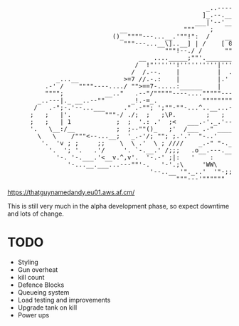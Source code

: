 <pre>
                                                     _..----.._                                   
                                                    ]_.--._____[                                  
                                                  ___|'--'__..|--._                               
                              __               """    ;            :                              
                            ()_ """"---...__.'""!":  /    ___       :                             
                               """---...__\]..__] | /    [ 0 ]      :                             
                                          """!--./ /      """        :                            
                                   __  ...._____;""'.__________..--..:_                           
                                  /  !"''''''!''''''''''|''''/' ' ' ' \"--..__  __..              
                                 /  /.--.    |          |  .'          \' ' '.""--.{'.            
             _...__            >=7 //.-.:    |          |.'             \ ._.__  ' '""'.          
          .-' /    """"----..../ "">==7-.....:______    |                \| |  "";.;-"> \         
          """";           __.."   .--"/"""""----...."""""----.....H_______\_!....'----""""]       
        _..---|._ __..--""       _!.-=_.            """""""""""""""                   ;"""        
       /   .-";-.'--...___     ." .-""; ';""-""-...^..__...-v.^___,  ,__v.__..--^"--""-v.^v,      
      ;   ;   |'.         """-/ ./;  ;   ;\P.        ;   ;        """"____;  ;.--""""// '""<,     
      ;   ;   | 1            ;  ;  '.: .'  ;<   ___.-'._.'------""""""____'..'.--""";;'  o ';     
      '.   \__:/__           ;  ;--""()_   ;'  /___ .-" ____---""""""" __.._ __._   '>.,  ,/;     
        \   \    /"""<--...__;  '_.-'/; ""; ;.'.'  "-..'    "-.      /"/    `__. '.   "---";      
         '.  'v ; ;     ;;    \  \ .'  \ ; ////    _.-" "-._   ;    : ;   .-'__ '. ;   .^".'      
           '.  '; '.   .'/     '. `-.__.' /;;;   .o__.---.__o. ;    : ;   '"";;""' ;v^" .^        
             '-. '-.___.'<__v.^,v'.  '-.-' ;|:   '    :      ` ;v^v^'.'.    .;'.__/_..-'          
                '-...__.___...---""'-.   '-'.;\     'WW\     .'_____..>."^"-""""""""    fsc       
                                      '--..__ '"._..'  '"-;;"""                                   
                                             """---'""""""                                        
</pre>

https://thatguynamedandy.eu01.aws.af.cm/

This is still very much in the alpha development phase, so expect downtime and lots of change.

TODO
====
* Styling
* Gun overheat
* kill count
* Defence Blocks
* Queueing system
* Load testing and improvements
* Upgrade tank on kill
* Power ups